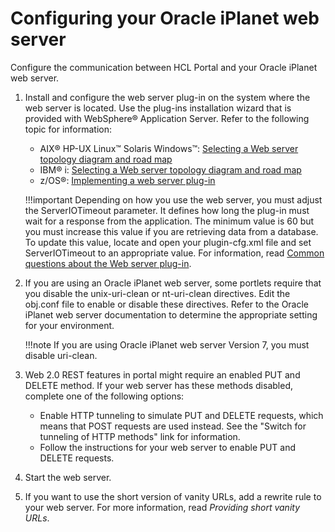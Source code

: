 # Configuring your Oracle iPlanet web server

Configure the communication between HCL Portal and your Oracle iPlanet web server.

1.  Install and configure the web server plug-in on the system where the web server is located. Use the plug-ins installation wizard that is provided with WebSphere® Application Server. Refer to the following topic for information:

    -   AIX® HP-UX Linux™ Solaris Windows™: [Selecting a Web server topology diagram and road map](http://www-01.ibm.com/support/knowledgecenter/SSAW57_8.5.5/com.ibm.websphere.nd.multiplatform.doc/ae/tins_road_plugins.html)
    -   IBM® i: [Selecting a Web server topology diagram and road map](http://www-01.ibm.com/support/knowledgecenter/SSEQTP_8.5.5/com.ibm.websphere.base.iseries.doc/ae/tins_road_plugins.html)
    -   z/OS®: [Implementing a web server plug-in](http://www-01.ibm.com/support/knowledgecenter/SS7K4U_8.5.5/com.ibm.websphere.zseries.doc/ae/twsv_plugin.html)
    
    !!!important
        Depending on how you use the web server, you must adjust the ServerIOTimeout parameter. It defines how long the plug-in must wait for a response from the application. The minimum value is 60 but you must increase this value if you are retrieving data from a database. To update this value, locate and open your plugin-cfg.xml file and set ServerIOTimeout to an appropriate value. For information, read [Common questions about the Web server plug-in](https://support.hcltechsw.com/csm).

2.  If you are using an Oracle iPlanet web server, some portlets require that you disable the unix-uri-clean or nt-uri-clean directives. Edit the obj.conf file to enable or disable these directives. Refer to the Oracle iPlanet web server documentation to determine the appropriate setting for your environment.

    !!!note
        If you are using Oracle iPlanet web server Version 7, you must disable uri-clean.

3.  Web 2.0 REST features in portal might require an enabled PUT and DELETE method. If your web server has these methods disabled, complete one of the following options:

    -   Enable HTTP tunneling to simulate PUT and DELETE requests, which means that POST requests are used instead. See the "Switch for tunneling of HTTP methods" link for information.
    -   Follow the instructions for your web server to enable PUT and DELETE requests.
4.  Start the web server.

5.  If you want to use the short version of vanity URLs, add a rewrite rule to your web server. For more information, read *Providing short vanity URLs*.



